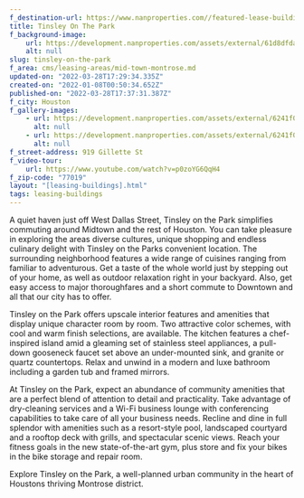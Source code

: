 ```yaml
---
f_destination-url: https://www.nanproperties.com//featured-lease-buildings/tinsley-on-the-park
title: Tinsley On The Park
f_background-image:
    url: https://development.nanproperties.com/assets/external/61d8dfdaf23230f55193f0dc_content_tinsley-on-the-park.jpeg
    alt: null
slug: tinsley-on-the-park
f_area: cms/leasing-areas/mid-town-montrose.md
updated-on: "2022-03-28T17:29:34.335Z"
created-on: "2022-01-08T00:50:34.652Z"
published-on: "2022-03-28T17:37:31.387Z"
f_city: Houston
f_gallery-images:
    - url: https://development.nanproperties.com/assets/external/6241f069ca47ef66e316ec00_content_04.jpeg
      alt: null
    - url: https://development.nanproperties.com/assets/external/6241f0691496380b621ac883_content_03.jpeg
      alt: null
f_street-address: 919 Gillette St
f_video-tour:
    url: https://www.youtube.com/watch?v=p0zoYG6QqH4
f_zip-code: "77019"
layout: "[leasing-buildings].html"
tags: leasing-buildings
---
```


A quiet haven just off West Dallas Street, Tinsley on the Park simplifies commuting around Midtown and the rest of Houston. You can take pleasure in exploring the areas diverse cultures, unique shopping and endless culinary delight with Tinsley on the Parks convenient location. The surrounding neighborhood features a wide range of cuisines ranging from familiar to adventurous. Get a taste of the whole world just by stepping out of your home, as well as outdoor relaxation right in your backyard. Also, get easy access to major thoroughfares and a short commute to Downtown and all that our city has to offer.

Tinsley on the Park offers upscale interior features and amenities that display unique character room by room. Two attractive color schemes, with cool and warm finish selections, are available. The kitchen features a chef-inspired island amid a gleaming set of stainless steel appliances, a pull-down gooseneck faucet set above an under-mounted sink, and granite or quartz countertops. Relax and unwind in a modern and luxe bathroom including a garden tub and framed mirrors.

At Tinsley on the Park, expect an abundance of community amenities that are a perfect blend of attention to detail and practicality. Take advantage of dry-cleaning services and a Wi-Fi business lounge with conferencing capabilities to take care of all your business needs. Recline and dine in full splendor with amenities such as a resort-style pool, landscaped courtyard and a rooftop deck with grills, and spectacular scenic views. Reach your fitness goals in the new state-of-the-art gym, plus store and fix your bikes in the bike storage and repair room.

Explore Tinsley on the Park, a well-planned urban community in the heart of Houstons thriving Montrose district.
